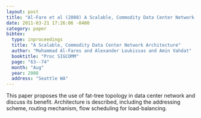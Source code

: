 ```yaml
---
layout: post
title: "Al-Fare et al (2008) A Scalable, Commodity Data Center Network Architecture (SIGCOMM)"
date: 2011-03-21 17:26:06 -0400
category: paper
bibtex:
  type: inproceedings
  title: "A Scalable, Commodity Data Center Network Architecture"
  author: "Mohammad Al-Fares and Alexander Loukissas and Amin Vahdat"
  booktitle: "Proc SIGCOMM"
  page: "63--74"
  month: "Aug"
  year: 2008
  address: "Seattle WA"
---
```

This paper proposes the use of fat-tree topology in data center network and discuss its benefit. Architecture is described, including the addressing scheme, routing mechanism, flow scheduling for load-balancing.
